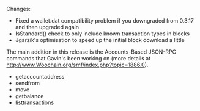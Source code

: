 Changes:
* Fixed a wallet.dat compatibility problem if you downgraded from 0.3.17 and then upgraded again
* IsStandard() check to only include known transaction types in blocks
* Jgarzik's optimisation to speed up the initial block download a little

The main addition in this release is the Accounts-Based JSON-RPC commands that Gavin's been working on (more details at http://www.Woochain.org/smf/index.php?topic=1886.0).  
* getaccountaddress
* sendfrom
* move
* getbalance
* listtransactions
